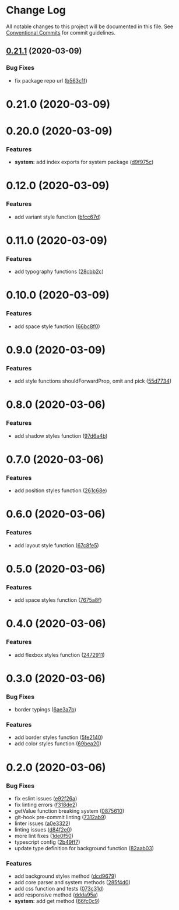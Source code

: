 # Change Log

All notable changes to this project will be documented in this file.
See [Conventional Commits](https://conventionalcommits.org) for commit guidelines.

## [0.21.1](https://github.com/seed-blocks/seedblocks/tree/master/packages/seedblocks-system/compare/@seedblocks/system@0.21.0...@seedblocks/system@0.21.1) (2020-03-09)


### Bug Fixes

* fix package repo url ([b563c1f](https://github.com/seed-blocks/seedblocks/tree/master/packages/seedblocks-system/commit/b563c1fb382b2cf3738326980a28084933295be0))





# 0.21.0 (2020-03-09)



# 0.20.0 (2020-03-09)


### Features

* **system:** add index exports for system package ([d9f975c](https://github.com/seed-blocks/packages/seedblocks-system/commit/d9f975c36612b5c65db9393750bdfa1586b2020f))



# 0.12.0 (2020-03-09)


### Features

* add variant style function ([bfcc67d](https://github.com/seed-blocks/packages/seedblocks-system/commit/bfcc67df39969f3b2f3cf17641c99fc7ba5d39e7))



# 0.11.0 (2020-03-09)


### Features

* add typography functions ([28cbb2c](https://github.com/seed-blocks/packages/seedblocks-system/commit/28cbb2c6378178562411b07ac130e6f8208ca927))



# 0.10.0 (2020-03-09)


### Features

* add space style function ([66bc8f0](https://github.com/seed-blocks/packages/seedblocks-system/commit/66bc8f0f8eec2bbc44546d5d18a2b22ece417e65))



# 0.9.0 (2020-03-09)


### Features

* add style functions shouldForwardProp, omit and pick ([55d7734](https://github.com/seed-blocks/packages/seedblocks-system/commit/55d7734c390814bb528cad893b8f8f8de9940ec8))



# 0.8.0 (2020-03-06)


### Features

* add shadow styles function ([97d6a4b](https://github.com/seed-blocks/packages/seedblocks-system/commit/97d6a4bcfb87224734c10da4f78a831c0fe6bfb6))



# 0.7.0 (2020-03-06)


### Features

* add position styles function ([261c68e](https://github.com/seed-blocks/packages/seedblocks-system/commit/261c68e00ff4d5d3bb4f4ad791075e9657fa92a3))



# 0.6.0 (2020-03-06)


### Features

* add layout style function ([67c8fe5](https://github.com/seed-blocks/packages/seedblocks-system/commit/67c8fe53ae321e82f820b7b6d79fc0bd8e3d37c0))



# 0.5.0 (2020-03-06)


### Features

* add space styles function ([7675a8f](https://github.com/seed-blocks/packages/seedblocks-system/commit/7675a8f186ac798d05253e8d31dd6a966a911b91))



# 0.4.0 (2020-03-06)


### Features

* add flexbox styles function ([2472911](https://github.com/seed-blocks/packages/seedblocks-system/commit/2472911ee67def675a7bdf93ee7bdadf9c0dcaea))



# 0.3.0 (2020-03-06)


### Bug Fixes

* border typings ([6ae3a7b](https://github.com/seed-blocks/packages/seedblocks-system/commit/6ae3a7bb62f1eee51fc6be8074c39aba36b9d254))


### Features

* add border styles function ([5fe2140](https://github.com/seed-blocks/packages/seedblocks-system/commit/5fe214095b89648a3d1ceaaf3c0b9f7c46b4991d))
* add color styles function ([69bea20](https://github.com/seed-blocks/packages/seedblocks-system/commit/69bea20f3c20a9ae227577e1a32921ed3b1826b7))



# 0.2.0 (2020-03-06)


### Bug Fixes

* fix eslint issues ([e92f26a](https://github.com/seed-blocks/packages/seedblocks-system/commit/e92f26acac987a5e12a525b9e12235c6e356ab7e))
* fix linting errors ([f318de2](https://github.com/seed-blocks/packages/seedblocks-system/commit/f318de2bdb523fb6cc009f0465d035b8d451527a))
* getValue function breaking system ([0875610](https://github.com/seed-blocks/packages/seedblocks-system/commit/08756108f8dbb0588fd53fa9b00efe1087a0f1df))
* git-hook pre-commit linting ([7312ab9](https://github.com/seed-blocks/packages/seedblocks-system/commit/7312ab93359db2a564b7384a13e5f2c5798fd590))
* linter issues ([a0e3322](https://github.com/seed-blocks/packages/seedblocks-system/commit/a0e33222dd27aa6998091613cea82dd588b517b8))
* linting issues ([d84f2e0](https://github.com/seed-blocks/packages/seedblocks-system/commit/d84f2e077b59868f55c6541c7e705b57415a5081))
* more lint fixes ([1de0f50](https://github.com/seed-blocks/packages/seedblocks-system/commit/1de0f50d161ac31355206876666c913298d42809))
* typescript config ([2b49ff7](https://github.com/seed-blocks/packages/seedblocks-system/commit/2b49ff7a83182869d3de35abef933a8eca88f0c8))
* update type definition for background function ([82aab03](https://github.com/seed-blocks/packages/seedblocks-system/commit/82aab0395353f45d83a8a5e34882bf67fe8f5f35))


### Features

* add background styles method ([dcd9679](https://github.com/seed-blocks/packages/seedblocks-system/commit/dcd9679c532212315f562abbdba8afb312f894df))
* add core parser and system methods ([285f4d0](https://github.com/seed-blocks/packages/seedblocks-system/commit/285f4d08521e6ce12b0fd5fb32235f9f08ac116e))
* add css function and tests ([073c31d](https://github.com/seed-blocks/packages/seedblocks-system/commit/073c31de05c1737c9570f96a9f2648aace9bab8d))
* add responsive method ([ddda95a](https://github.com/seed-blocks/packages/seedblocks-system/commit/ddda95a2feba2bf41efd54b0ceaa466393b799cd))
* **system:** add get method ([66fc0c9](https://github.com/seed-blocks/packages/seedblocks-system/commit/66fc0c9ebbeee80175e6d7f4ebd3ab8762628257))
